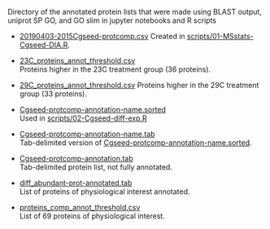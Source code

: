 Directory of the annotated protein lists that were made using BLAST output, uniprot SP GO, and GO slim in jupyter notebooks and R scripts

- [20190403-2015Cgseed-protcomp.csv](https://github.com/grace-ac/paper-pacific.oyster-larvae/blob/master/analyses/annotated-prot-lists/20190403-2015Cgseed-protcomp.csv)
Created in [scripts/01-MSstats-Cgseed-DIA.R](https://github.com/grace-ac/paper-pacific.oyster-larvae/blob/master/scripts/01-MSstats-Cgseed-DIA.R).

- [23C_proteins_annot_threshold.csv](https://github.com/grace-ac/paper-pacific.oyster-larvae/blob/master/analyses/annotated-prot-lists/23C_proteins_annot_threshold.csv)   
Proteins higher in the 23C treatment group (36 proteins).

- [29C_proteins_annot_threshold.csv](https://github.com/grace-ac/paper-pacific.oyster-larvae/blob/master/analyses/annotated-prot-lists/29C_proteins_annot_threshold.csv)
Proteins higher in the 29C treatment group (33 proteins).

- [Cgseed-protcomp-annotation-name.sorted](https://github.com/grace-ac/paper-pacific.oyster-larvae/blob/master/analyses/annotated-prot-lists/Cgseed-protcomp-annotation-name.sorted)    
Used in [scripts/02-Cgseed-diff-exp.R](https://github.com/grace-ac/paper-pacific.oyster-larvae/blob/master/scripts/02-Cgseed-diff-exp.R)    

- [Cgseed-protcomp-annotation-name.tab](https://github.com/grace-ac/paper-pacific.oyster-larvae/blob/master/analyses/annotated-prot-lists/Cgseed-protcomp-annotation-name.tab)    
Tab-delimited version of [Cgseed-protcomp-annotation-name.sorted](https://github.com/grace-ac/paper-pacific.oyster-larvae/blob/master/analyses/annotated-prot-lists/Cgseed-protcomp-annotation-name.sorted).    

- [Cgseed-protcomp-annotation.tab](https://github.com/grace-ac/paper-pacific.oyster-larvae/blob/master/analyses/annotated-prot-lists/Cgseed-protcomp-annotation.tab)    
Tab-delimited protein list, not fully annotated.

- [diff_abundant-prot-annotated.tab](https://github.com/grace-ac/paper-pacific.oyster-larvae/blob/master/analyses/annotated-prot-lists/diff_abundant-prot-annotated.tab)    
List of proteins of physiological interest annotated.

- [proteins_comp_annot_threshold.csv](https://github.com/grace-ac/paper-pacific.oyster-larvae/blob/master/analyses/annotated-prot-lists/proteins_comp_annot_threshold.csv)    
List of 69 proteins of physiological interest. 
